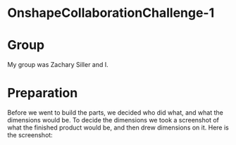 # OnshapeCollaborationChallenge-1

# Group

My group was Zachary Siller and I.

# Preparation

Before we went to build the parts, we decided who did what, and what the dimensions would be. To decide the dimensions we took a screenshot of what the finished product would be, and then drew dimensions on it.
Here is the screenshot:
